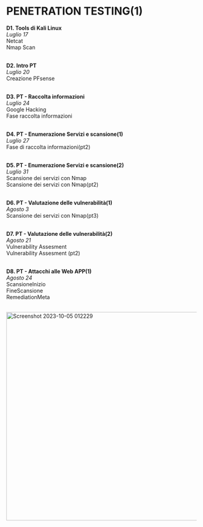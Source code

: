 <h1> PENETRATION TESTING(1) </h1>
<b>  D1. Tools di Kali Linux </b>
 <i> <br> Luglio 17 </i>
 <br> Netcat
 <br> Nmap Scan
 
<b> <br> D2. Intro PT </b>
 <i> <br> Luglio 20 </i>
 <br> Creazione PFsense

<b> <br> D3. PT - Raccolta informazioni </b>
 <i> <br> Luglio 24 </i>
 <br> Google Hacking
 <br> Fase raccolta informazioni

<b> <br> D4. PT - Enumerazione Servizi e scansione(1) </b>
 <i> <br> Luglio 27 </i>
 <br> Fase di raccolta informazioni(pt2)

<b> <br> D5. PT - Enumerazione Servizi e scansione(2) </b>
 <i> <br> Luglio 31 </i>
 <br> Scansione dei servizi con Nmap
 <br> Scansione dei servizi con Nmap(pt2)

<b> <br> D6. PT - Valutazione delle vulnerabilità(1) </b>
 <i> <br> Agosto 3 </i>
 <br> Scansione dei servizi con Nmap(pt3)

<b> <br> D7. PT - Valutazione delle vulnerabilità(2) </b>
 <i> <br> Agosto 21 </i>
 <br> Vulnerability Assesment
 <br> Vulnerability Assesment (pt2)

<b> <br> D8. PT - Attacchi alle Web APP(1) </b>
 <i> <br> Agosto 24 </i>
 <br> ScansioneInizio
 <br> FineScansione
 <br> RemediationMeta
 
<br> <img width="550" alt="Screenshot 2023-10-05 012229" src="https://github.com/Jenovia02/Cybersecurity-Analyst/assets/134729946/19ab4b4b-49de-4fd2-9b09-abda65b97d52">



